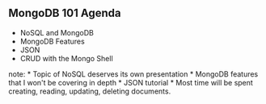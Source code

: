 ##  MongoDB 101 Agenda

* NoSQL and MongoDB
* MongoDB Features
* JSON
* CRUD with the Mongo Shell

note:
    * Topic of NoSQL deserves its own presentation
    * MongoDB features that I won't be covering in depth
    * JSON tutorial
    * Most time will be spent creating, reading, updating, deleting documents.
